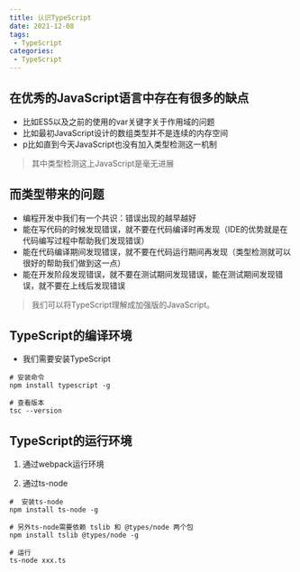```yaml
---
title: 认识TypeScript
date: 2021-12-08
tags:
 - TypeScript
categories: 
 - TypeScript
---
```


## 在优秀的JavaScript语言中存在有很多的缺点
- 比如ES5以及之前的使用的var关键字关于作用域的问题
- 比如最初JavaScript设计的数组类型并不是连续的内存空间
- p比如直到今天JavaScript也没有加入类型检测这一机制

> 其中类型检测这上JavaScript是毫无进展

## 而类型带来的问题
- 编程开发中我们有一个共识：错误出现的越早越好
- 能在写代码的时候发现错误，就不要在代码编译时再发现（IDE的优势就是在代码编写过程中帮助我们发现错误）
- 能在代码编译期间发现错误，就不要在代码运行期间再发现（类型检测就可以很好的帮助我们做到这一点）
- 能在开发阶段发现错误，就不要在测试期间发现错误，能在测试期间发现错误，就不要在上线后发现错误


> 我们可以将TypeScript理解成加强版的JavaScript。

## TypeScript的编译环境
- 我们需要安装TypeScript
```
# 安装命令
npm install typescript -g

# 查看版本
tsc --version
```

## TypeScript的运行环境

1. 通过webpack运行环境

2. 通过ts-node
```
#  安装ts-node
npm install ts-node -g

# 另外ts-node需要依赖 tslib 和 @types/node 两个包
npm install tslib @types/node -g

# 运行
ts-node xxx.ts
```
